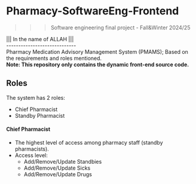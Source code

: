 ﻿# Pharmacy-SoftwareEng-Frontend
>>> Software engineering final project - Fall&Winter 2024/25

||| In the name of ALLAH ||| <br />
----------------------------- <br />
Pharmacy Medication Advisory Management System (PMAMS); Based on the requirements and roles mentioned.<br />
**Note: This repository only contains the dynamic front-end source code.**

## Roles 

The system has 2 roles:
- Chief Pharmacist
- Standby Pharmacist

#### Chief Pharmacist
- The highest level of access among pharmacy staff (standby pharmacists).
- Access level:
  - Add/Remove/Update Standbies
  - Add/Remove/Update Sicks
  - Add/Remove/Update Drugs
